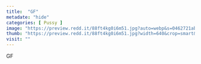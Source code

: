 ```yaml
---
title:  "GF"
metadate: "hide"
categories: [ Pussy ]
image: "https://preview.redd.it/88ft4kg0i6m51.jpg?auto=webp&s=0462721abcbcea6cea29de5e25c7243278155b53"
thumb: "https://preview.redd.it/88ft4kg0i6m51.jpg?width=640&crop=smart&auto=webp&s=9c4ce1a8b21d9a02c203e20d4f92a6279726ddf6"
visit: ""
---
```

GF
